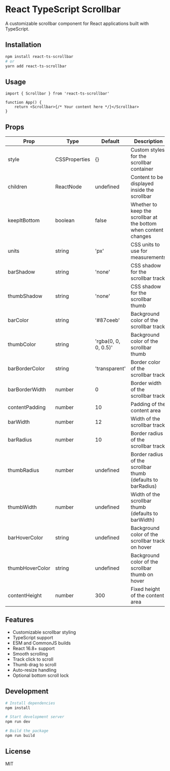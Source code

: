 # React TypeScript Scrollbar

A customizable scrollbar component for React applications built with TypeScript.

## Installation

```bash
npm install react-ts-scrollbar
# or
yarn add react-ts-scrollbar
```

## Usage

```tsx
import { Scrollbar } from 'react-ts-scrollbar'

function App() {
	return <Scrollbar>{/* Your content here */}</Scrollbar>
}
```

## Props

| Prop            | Type          | Default              | Description                                                      |
| --------------- | ------------- | -------------------- | ---------------------------------------------------------------- |
| style           | CSSProperties | {}                   | Custom styles for the scrollbar container                        |
| children        | ReactNode     | undefined            | Content to be displayed inside the scrollbar                     |
| keepItBottom    | boolean       | false                | Whether to keep the scrollbar at the bottom when content changes |
| units           | string        | 'px'                 | CSS units to use for measurements                                |
| barShadow       | string        | 'none'               | CSS shadow for the scrollbar track                               |
| thumbShadow     | string        | 'none'               | CSS shadow for the scrollbar thumb                               |
| barColor        | string        | '#87ceeb'            | Background color of the scrollbar track                          |
| thumbColor      | string        | 'rgba(0, 0, 0, 0.5)' | Background color of the scrollbar thumb                          |
| barBorderColor  | string        | 'transparent'        | Border color of the scrollbar track                              |
| barBorderWidth  | number        | 0                    | Border width of the scrollbar track                              |
| contentPadding  | number        | 10                   | Padding of the content area                                      |
| barWidth        | number        | 12                   | Width of the scrollbar track                                     |
| barRadius       | number        | 10                   | Border radius of the scrollbar track                             |
| thumbRadius     | number        | undefined            | Border radius of the scrollbar thumb (defaults to barRadius)     |
| thumbWidth      | number        | undefined            | Width of the scrollbar thumb (defaults to barWidth)              |
| barHoverColor   | string        | undefined            | Background color of the scrollbar track on hover                 |
| thumbHoverColor | string        | undefined            | Background color of the scrollbar thumb on hover                 |
| contentHeight   | number        | 300                  | Fixed height of the content area                                 |

## Features

- Customizable scrollbar styling
- TypeScript support
- ESM and CommonJS builds
- React 16.8+ support
- Smooth scrolling
- Track click to scroll
- Thumb drag to scroll
- Auto-resize handling
- Optional bottom scroll lock

## Development

```bash
# Install dependencies
npm install

# Start development server
npm run dev

# Build the package
npm run build
```

## License

MIT
